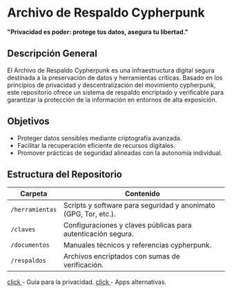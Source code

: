 # Archivo de Respaldo Cypherpunk
**"Privacidad es poder: protege tus datos, asegura tu libertad."**

## Descripción General
El Archivo de Respaldo Cypherpunk es una infraestructura digital segura destinada a la preservación de datos y herramientas críticas. Basado en los principios de privacidad y descentralización del movimiento cypherpunk, este repositorio ofrece un sistema de respaldo encriptado y verificable para garantizar la protección de la información en entornos de alta exposición.

## Objetivos
- Proteger datos sensibles mediante criptografía avanzada.
- Facilitar la recuperación eficiente de recursos digitales.
- Promover prácticas de seguridad alineadas con la autonomía individual.

## Estructura del Repositorio
| Carpeta         | Contenido                                   |
|-----------------|---------------------------------------------|
| `/herramientas` | Scripts y software para seguridad y anonimato (GPG, Tor, etc.). |
| `/claves`       | Configuraciones y claves públicas para autenticación segura. |
| `/documentos`   | Manuales técnicos y referencias cypherpunk. |
| `/respaldos`    | Archivos encriptados con sumas de verificación. |

[click ](https://privacit.github.io/) - Guía para la privacidad.
[click ](https://libredirect.github.io/) - Apps alternativas.


